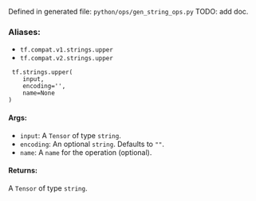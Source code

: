 Defined in generated file: `python/ops/gen_string_ops.py`
TODO: add doc.
### Aliases:
- `tf.compat.v1.strings.upper`
- `tf.compat.v2.strings.upper`

```
 tf.strings.upper(
    input,
    encoding='',
    name=None
)
```
#### Args:
- `input`: A `Tensor` of type `string`.
- `encoding`: An optional `string`. Defaults to `""`.
- `name`: A `name` for the operation (optional).
#### Returns:
A `Tensor` of type `string`.
